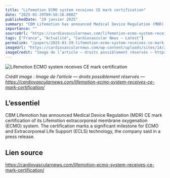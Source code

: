 ```yaml
---
title: "Lifemotion ECMO system receives CE mark certification"
date: "2025-01-29T09:58:16.000Z"
publishedDate: "29 janvier 2025"
summary: "CBM Lifemotion has announced Medical Device Regulation (MDR) CE mark certification of its Lifemotion extracorporeal membrane oxygenation (ECMO) system. The certification marks a significant milestone for ECMO and Extracorporeal Life Support (ECLS) technology, the company said in a press release."
importance: ""
sourceUrl: "https://cardiovascularnews.com/lifemotion-ecmo-system-receives-ce-mark-certification/"
tags: ["France", "Actualité", "Cardiovascular News — Latest"]
permalink: "/papers/2025-01-29-lifemotion-ecmo-system-receives-ce-mark-certification"
imageUrl: "https://cardiovascularnews.com/wp-content/uploads/sites/14/2025/01/6798ece126c31cbfdb6db304_2980.jpeg"
imageCredit: "Image de l’article — droits possiblement réservés — https://cardiovascularnews.com/lifemotion-ecmo-system-receives-ce-mark-certification/"
---
```


![Lifemotion ECMO system receives CE mark certification](https://cardiovascularnews.com/wp-content/uploads/sites/14/2025/01/6798ece126c31cbfdb6db304_2980.jpeg)

*Crédit image : Image de l’article — droits possiblement réservés — https://cardiovascularnews.com/lifemotion-ecmo-system-receives-ce-mark-certification/*

## L’essentiel

CBM Lifemotion has announced Medical Device Regulation (MDR) CE mark certification of its Lifemotion extracorporeal membrane oxygenation (ECMO) system. The certification marks a significant milestone for ECMO and Extracorporeal Life Support (ECLS) technology, the company said in a press release.

## Lien source

https://cardiovascularnews.com/lifemotion-ecmo-system-receives-ce-mark-certification/
